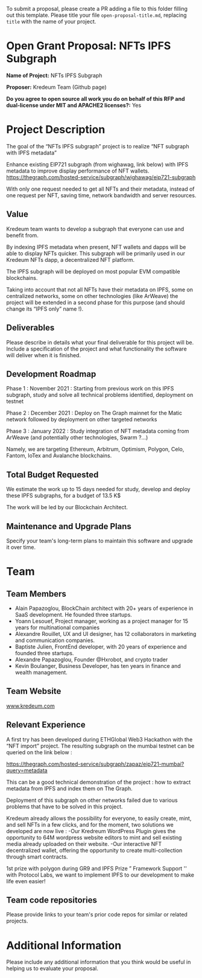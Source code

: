 To submit a proposal, please create a PR adding a file to this folder filling out this template. Please title your file `open-proposal-title.md`, replacing `title` with the name of your project.

# Open Grant Proposal: NFTs IPFS Subgraph

**Name of Project:** NFTs IPFS Subgraph

**Proposer:** Kredeum Team (Github page) 

**Do you agree to open source all work you do on behalf of this RFP and dual-license under MIT and APACHE2 licenses?:** Yes

# Project Description

The goal of the “NFTs IPFS subgraph” project is to realize “NFT subgraph with IPFS metadata”

Enhance existing EIP721 subgraph (from wighawag, link below) with IPFS metadata to improve display performance of NFT wallets.
https://thegraph.com/hosted-service/subgraph/wighawag/eip721-subgraph

With only one request needed to get all NFTs and their metadata, instead of one request per NFT, saving time, network bandwidth and server resources.

## Value

Kredeum team wants to develop a subgraph that everyone can use and benefit from.

By indexing IPFS metadata when present, NFT wallets and dapps will be able to display NFTs quicker. This subgraph will be primarily used in our Kredeum NFTs dapp, a decentralized NFT platform.

The IPFS subgraph will be deployed on most popular EVM compatible blockchains.

Taking into account that not all NFTs have their metadata on IPFS, some on centralized networks, some on other technologies (like ArWeave) the project will be extended in a second phase for this purpose (and should change its “IPFS only” name !).


## Deliverables

Please describe in details what your final deliverable for this project will be. Include a specification of the project and what functionality the software will deliver when it is finished.

## Development Roadmap

Phase 1 : November 2021 : Starting from previous work on this IPFS subgraph, study and solve all technical problems  identified, deployment on testnet

Phase 2 : December 2021 : Deploy on The Graph mainnet for the Matic network followed by deployment on other targeted networks

Phase 3 : January 2022 : Study integration of NFT metadata coming from ArWeave (and potentially other technologies, Swarm ?...) 
 
Namely, we are targeting Ethereum, Arbitrum, Optimism, Polygon, Celo, Fantom, IoTex and Avalanche blockchains.


## Total Budget Requested

We estimate the work up to 15 days needed for study, develop and deploy these IPFS subgraphs, for a budget of 13.5 K$

The work will be led by our Blockchain Architect.

## Maintenance and Upgrade Plans

Specify your team's long-term plans to maintain this software and upgrade it over time.

# Team

## Team Members

- Alain Papazoglou, BlockChain architect with 20+ years of experience in SaaS development. He founded three startups.
- Yoann Lesouef, Project manager, working as a project manager for 15 years for multinational companies 
- Alexandre Rouillet, UX and UI designer, has 12 collaborators in marketing and communication companies.
- Baptiste Julien, FrontEnd developer, with 20 years of experience and founded three startups.
- Alexandre Papazoglou, Founder @Hxrobot, and crypto trader
- Kevin Boulanger, Business Developer, has ten years in finance and wealth management. 

## Team Website

www.kredeum.com

## Relevant Experience

A first try has been developed during ETHGlobal Web3 Hackathon with the “NFT import” project. The resulting subgraph on the mumbai testnet can be queried on the link below :

https://thegraph.com/hosted-service/subgraph/zapaz/eip721-mumbai?query=metadata

This can be a good technical demonstration of the project : how to extract metadata from IPFS and index them on The Graph.

Deployment of this subgraph on other networks failed due to various problems that have to be solved in this project.

   

Kredeum already allows the possibility for everyone, to easily create, mint, and sell NFTs in a few clicks, and for the moment, two solutions we developed are now live : 
-Our Kredreum WordPress Plugin gives the opportunity to 64M wordpress website editors to mint and sell existing media already uploaded on their website. 
-Our interactive NFT decentralized wallet, offering the opportunity to create multi-collection through smart contracts.

1st prize with polygon during GR9 and IPFS Prize ” Framework Support '' with Protocol Labs, we want to implement IPFS to our development to make life even easier!

## Team code repositories

Please provide links to your team's prior code repos for similar or related projects.

# Additional Information

Please include any additional information that you think would be useful in helping us to evaluate your proposal.
